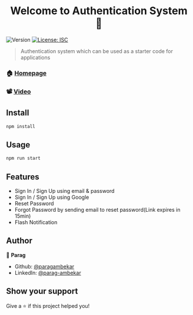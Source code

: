 <h1 align="center">Welcome to Authentication System 👋</h1>
<p>
  <img alt="Version" src="https://img.shields.io/badge/version-1.0.0-blue.svg?cacheSeconds=2592000" />
  <a href="#" target="_blank">
    <img alt="License: ISC" src="https://img.shields.io/badge/License-ISC-yellow.svg" />
  </a>
</p>

> Authentication system which can be used as a starter code for applications

### 🏠 [Homepage](https://authenticator-nodejs.herokuapp.com)

### 📽️ [Video](https://www.youtube.com/watch?v=wNWwccXWwzE)

## Install

```sh
npm install
```

## Usage

```sh
npm run start
```

## Features

* Sign In / Sign Up using email & password
* Sign In / Sign Up using Google
* Reset Password
* Forgot Password by sending email to reset password(Link expires in 15min)
* Flash Notification

## Author

👤 **Parag**

* Github: [@paragambekar](https://github.com/paragambekar)
* LinkedIn: [@parag-ambekar](https://linkedin.com/in/parag-ambekar)

## Show your support

Give a ⭐️ if this project helped you!

